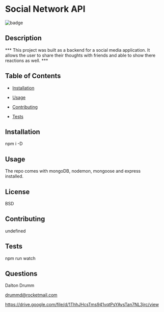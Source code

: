 # Social Network API
  ![badge](https://img.shields.io/badge/BADGE-BSD-red.svg)

   
  ## Description

 *** This project was built as a backend for a social media application. It allows the user to share their thoughts with friends and able to show there reactions as well. ***

  ## Table of Contents
  * [Installation](#installation)
  * [Usage](#usage)

  * [Contributing](#contributing)
  * [Tests](#tests)

  ## Installation
   npm i -D

  ## Usage
   The repo comes with mongoDB, nodemon, mongoose and express installed.

  ## License
   BSD

  ## Contributing
   undefined

  ## Tests
   npm run watch

  ## Questions
   Dalton Drumm 


   drummd@rocketmail.com  

   https://drive.google.com/file/d/1ThhJHcsTms941vqtPsYAvsTan7NL3jrc/view
  
